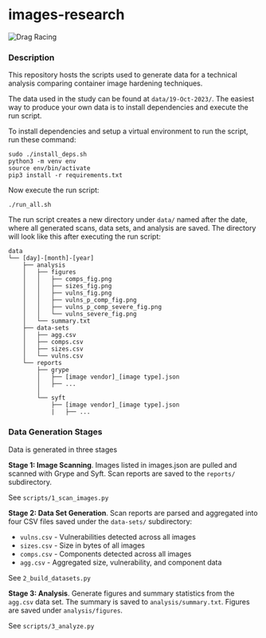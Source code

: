 # images-research


![Drag Racing](data/19-Oct-2023/analysis/figures/vulns_fig.png)

### Description

This repository hosts the scripts used to generate data for a technical analysis comparing container image hardening techniques.

The data used in the study can be found at `data/19-Oct-2023/`. The easiest way to produce your own data is to install dependencies and execute the run script.

To install dependencies and setup a virtual environment to run the script, run these command:
```
sudo ./install_deps.sh
python3 -m venv env
source env/bin/activate
pip3 install -r requirements.txt
```

Now execute the run script:
```
./run_all.sh
```
The run script creates a new directory under `data/` named after the date, where all generated scans, data sets, and analysis are saved. The directory will look like this after executing the run script:

```
data
└── [day]-[month]-[year]
    ├── analysis
    │   ├── figures
    │   │   ├── comps_fig.png
    │   │   ├── sizes_fig.png
    │   │   ├── vulns_fig.png
    │   │   ├── vulns_p_comp_fig.png
    │   │   ├── vulns_p_comp_severe_fig.png
    │   │   └── vulns_severe_fig.png
    │   └── summary.txt
    ├── data-sets
    │   ├── agg.csv
    │   ├── comps.csv
    │   ├── sizes.csv
    │   └── vulns.csv
    └── reports
        ├── grype
        │   ├── [image vendor]_[image type].json
        │   ├── ...
        │
        └── syft
            ├── [image vendor]_[image type].json
            |   ├── ...
```     

### Data Generation Stages
Data is generated in three stages

**Stage 1: Image Scanning**. Images listed in images.json are pulled and scanned with Grype and Syft. Scan reports are saved to the `reports/` subdirectory.

See `scripts/1_scan_images.py`

**Stage 2: Data Set Generation**. Scan reports are parsed and aggregated into four CSV files saved under the `data-sets/` subdirectory:
- `vulns.csv` - Vulnerabilities detected across all images
- `sizes.csv` - Size in bytes of all images
- `comps.csv` - Components detected across all images
- `agg.csv`   - Aggregated size, vulnerability, and component data

See `2_build_datasets.py`

**Stage 3: Analysis**. Generate figures and summary statistics from the `agg.csv` data set. The summary is saved to `analysis/summary.txt`. Figures are saved under `analysis/figures`.

See `scripts/3_analyze.py`
